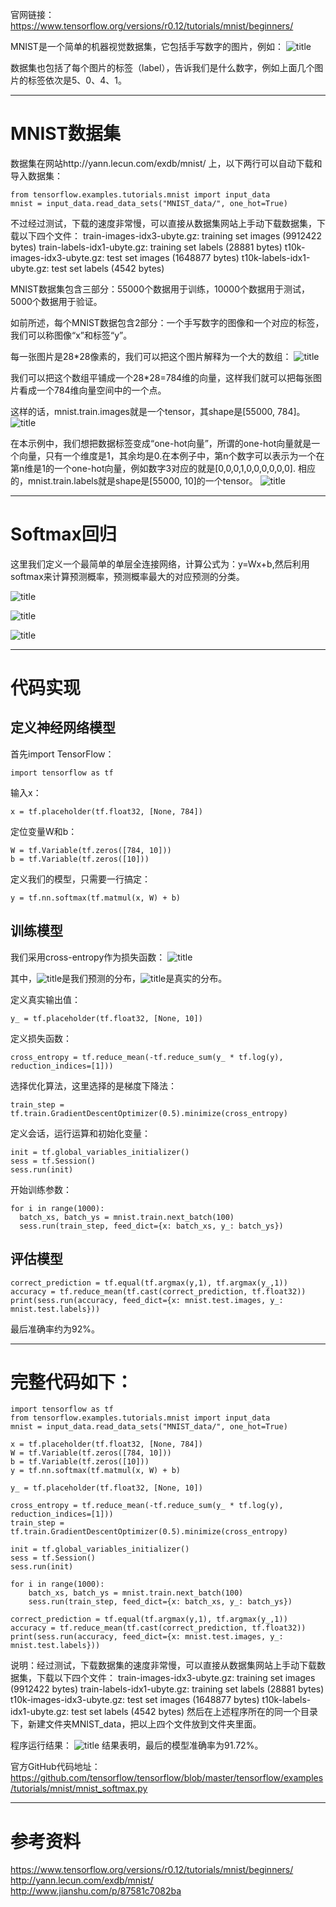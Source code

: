 官网链接：
https://www.tensorflow.org/versions/r0.12/tutorials/mnist/beginners/

MNIST是一个简单的机器视觉数据集，它包括手写数字的图片，例如：
![title](https://leanote.com/api/file/getImage?fileId=59872c9eab6441463e0016a5)

数据集也包括了每个图片的标签（label），告诉我们是什么数字，例如上面几个图片的标签依次是5、0、4、1。

------------------------------
# MNIST数据集
数据集在网站http://yann.lecun.com/exdb/mnist/
上，以下两行可以自动下载和导入数据集：

    from tensorflow.examples.tutorials.mnist import input_data
    mnist = input_data.read_data_sets("MNIST_data/", one_hot=True)

不过经过测试，下载的速度非常慢，可以直接从数据集网站上手动下载数据集，下载以下四个文件：
train-images-idx3-ubyte.gz:  training set images (9912422 bytes) 
train-labels-idx1-ubyte.gz:  training set labels (28881 bytes) 
t10k-images-idx3-ubyte.gz:   test set images (1648877 bytes) 
t10k-labels-idx1-ubyte.gz:   test set labels (4542 bytes)



MNIST数据集包含三部分：55000个数据用于训练，10000个数据用于测试，5000个数据用于验证。

如前所述，每个MNIST数据包含2部分：一个手写数字的图像和一个对应的标签，我们可以称图像“x”和标签“y”。

每一张图片是28*28像素的，我们可以把这个图片解释为一个大的数组：
![title](https://leanote.com/api/file/getImage?fileId=598731b4ab6441463e00171f)

我们可以把这个数组平铺成一个28*28=784维的向量，这样我们就可以把每张图片看成一个784维向量空间中的一个点。

这样的话，mnist.train.images就是一个tensor，其shape是[55000, 784]。
![title](https://leanote.com/api/file/getImage?fileId=598732ccab6441463e001738)

在本示例中，我们想把数据标签变成“one-hot向量”，所谓的one-hot向量就是一个向量，只有一个维度是1，其余均是0.在本例子中，第n个数字可以表示为一个在第n维是1的一个one-hot向量，例如数字3对应的就是[0,0,0,1,0,0,0,0,0,0]. 相应的，mnist.train.labels就是shape是[55000, 10]的一个tensor。
![title](https://leanote.com/api/file/getImage?fileId=598733e0ab644143e40015e2)

-----------------------------
# Softmax回归
这里我们定义一个最简单的单层全连接网络，计算公式为：y=Wx+b,然后利用softmax来计算预测概率，预测概率最大的对应预测的分类。

![title](https://leanote.com/api/file/getImage?fileId=59873456ab6441463e00177a)

![title](https://leanote.com/api/file/getImage?fileId=59873473ab644143e40015ea)

![title](https://leanote.com/api/file/getImage?fileId=59873482ab644143e40015ec)

---------------------------
# 代码实现
## 定义神经网络模型
首先import TensorFlow：

    import tensorflow as tf

输入x：

    x = tf.placeholder(tf.float32, [None, 784])

定位变量W和b：

    W = tf.Variable(tf.zeros([784, 10]))
    b = tf.Variable(tf.zeros([10]))

定义我们的模型，只需要一行搞定：

    y = tf.nn.softmax(tf.matmul(x, W) + b)

## 训练模型
我们采用cross-entropy作为损失函数：
![title](https://leanote.com/api/file/getImage?fileId=598737f8ab6441463e0017d2)

其中，![title](https://leanote.com/api/file/getImage?fileId=59873e80ab6441463e00184c)是我们预测的分布，![title](https://leanote.com/api/file/getImage?fileId=59873eaaab644143e40016e1)是真实的分布。

定义真实输出值：

    y_ = tf.placeholder(tf.float32, [None, 10])

定义损失函数：

    cross_entropy = tf.reduce_mean(-tf.reduce_sum(y_ * tf.log(y), reduction_indices=[1]))

选择优化算法，这里选择的是梯度下降法：

    train_step = tf.train.GradientDescentOptimizer(0.5).minimize(cross_entropy)

定义会话，运行运算和初始化变量：

    init = tf.global_variables_initializer()
    sess = tf.Session()
    sess.run(init)

开始训练参数：

    for i in range(1000):
      batch_xs, batch_ys = mnist.train.next_batch(100)
      sess.run(train_step, feed_dict={x: batch_xs, y_: batch_ys})
      
## 评估模型

    correct_prediction = tf.equal(tf.argmax(y,1), tf.argmax(y_,1))
    accuracy = tf.reduce_mean(tf.cast(correct_prediction, tf.float32))
    print(sess.run(accuracy, feed_dict={x: mnist.test.images, y_: mnist.test.labels}))
    
最后准确率约为92%。

-------------------------------
# 完整代码如下：

    import tensorflow as tf
    from tensorflow.examples.tutorials.mnist import input_data
    mnist = input_data.read_data_sets("MNIST_data/", one_hot=True)
    
    x = tf.placeholder(tf.float32, [None, 784])
    W = tf.Variable(tf.zeros([784, 10]))
    b = tf.Variable(tf.zeros([10]))
    y = tf.nn.softmax(tf.matmul(x, W) + b)
    
    y_ = tf.placeholder(tf.float32, [None, 10])
    
    cross_entropy = tf.reduce_mean(-tf.reduce_sum(y_ * tf.log(y), reduction_indices=[1]))
    train_step = tf.train.GradientDescentOptimizer(0.5).minimize(cross_entropy)
    
    init = tf.global_variables_initializer()
    sess = tf.Session()
    sess.run(init)
    
    for i in range(1000):
        batch_xs, batch_ys = mnist.train.next_batch(100)
        sess.run(train_step, feed_dict={x: batch_xs, y_: batch_ys})
    
    correct_prediction = tf.equal(tf.argmax(y,1), tf.argmax(y_,1))
    accuracy = tf.reduce_mean(tf.cast(correct_prediction, tf.float32))
    print(sess.run(accuracy, feed_dict={x: mnist.test.images, y_: mnist.test.labels}))

说明：经过测试，下载数据集的速度非常慢，可以直接从数据集网站上手动下载数据集，下载以下四个文件：
train-images-idx3-ubyte.gz:  training set images (9912422 bytes) 
train-labels-idx1-ubyte.gz:  training set labels (28881 bytes) 
t10k-images-idx3-ubyte.gz:   test set images (1648877 bytes) 
t10k-labels-idx1-ubyte.gz:   test set labels (4542 bytes)
然后在上述程序所在的同一个目录下，新建文件夹MNIST_data，把以上四个文件放到文件夹里面。

程序运行结果：
![title](https://leanote.com/api/file/getImage?fileId=5991b7dfab644147bd002578)
结果表明，最后的模型准确率为91.72%。

官方GitHub代码地址：
https://github.com/tensorflow/tensorflow/blob/master/tensorflow/examples/tutorials/mnist/mnist_softmax.py

------------------------------------
# 参考资料
https://www.tensorflow.org/versions/r0.12/tutorials/mnist/beginners/
http://yann.lecun.com/exdb/mnist/
http://www.jianshu.com/p/87581c7082ba


